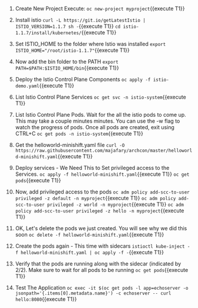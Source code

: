 1. Create New Project
Execute: `oc new-project myproject`{{execute T1}}
 
2. Install istio
`curl -L https://git.io/getLatestIstio | ISTIO_VERSION=1.1.7 sh -`{{execute T1}}
`cd istio-1.1.7/install/kubernetes/`{{execute T1}}

3. Set ISTIO_HOME to the folder where Istio was installed
`export ISTIO_HOME="/root/istio-1.1.7"`{{execute T1}}

4. Now add the bin folder to the PATH
`export PATH=$PATH:$ISTIO_HOME/bin`{{execute T1}}

5. Deploy the Istio Control Plane Components
`oc apply -f istio-demo.yaml`{{execute T1}}

6. List Istio Control Plane Services
`oc get svc -n istio-system`{{execute T1}}

7. List Istio Control Plane Pods. Wait for the all the istio pods to come up. This may take a couple minutes minutes. You can use the -w flag to watch the progress of pods. Once all pods are created, exit using CTRL+C
`oc get pods -n istio-system`{{execute T1}}
  
8. Get the helloworld-minishift.yaml file
`curl -O https://raw.githubusercontent.com/majafary/archcon/master/helloworld-minishift.yaml`{{execute T1}}
 
9. Deploy services - We Need This to Set privileged access to the Services.
`oc apply -f helloworld-minishift.yaml`{{execute T1}}
`oc get pods`{{execute T1}}

10. Now, add privileged access to the pods
`oc adm policy add-scc-to-user privileged -z default -n myproject`{{execute T1}}
`oc adm policy add-scc-to-user privileged -z world -n myproject`{{execute T1}}
`oc adm policy add-scc-to-user privileged -z hello -n myproject`{{execute T1}}

11. OK, Let's delete the pods we just created. You will see why we did this soon
`oc delete -f helloworld-minishift.yaml`{{execute T1}}

12. Create the pods again - This time with sidecars
`istioctl kube-inject -f helloworld-minishift.yaml | oc apply -f -`{{execute T1}}

13. Verify that the pods are running along with the sidecar (indicated by 2/2). Make sure to wait for all pods to be running
`oc get pods`{{execute T1}}

14. Test The Application
`oc exec -it $(oc get pods -l app=echoserver -o jsonpath='{.items[0].metadata.name}') -c echoserver -- curl hello:8080`{{execute T1}}